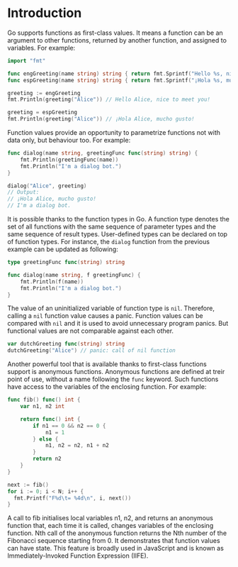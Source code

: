 # Introduction

Go supports functions as first-class values. It means a function can be an argument to other functions, returned by another function, and assigned to variables. For example:
```go
import "fmt"

func engGreeting(name string) string { return fmt.Sprintf("Hello %s, nice to meet you!", name) }
func espGreeting(name string) string { return fmt.Sprintf("¡Hola %s, mucho gusto!", name) }

greeting := engGreeting
fmt.Println(greeting("Alice")) // Hello Alice, nice to meet you!

greeting = espGreeting
fmt.Println(greeting("Alice")) // ¡Hola Alice, mucho gusto!
```

Function values provide an opportunity to parametrize functions not with data only, but behaviour too. For example:
```go
func dialog(name string, greetingFunc func(string) string) {
	fmt.Println(greetingFunc(name))
	fmt.Println("I'm a dialog bot.")
}

dialog("Alice", greeting)
// Output:
// ¡Hola Alice, mucho gusto!
// I'm a dialog bot.
```

It is possible thanks to the function types in Go. A function type denotes the set of all functions with the same sequence of parameter types and the same sequence of result types. User-defined types can be declared on top of function types. For instance, the `dialog` function from the previous example can be updated as following:
```go
type greetingFunc func(string) string

func dialog(name string, f greetingFunc) {
	fmt.Println(f(name))
	fmt.Println("I'm a dialog bot.")
}
```

The value of an uninitialized variable of function type is `nil`. Therefore, calling a `nil` function value causes a panic. Function values can be compared with `nil` and it is used to avoid unnecessary program panics. But functional values are not comparable against each other.
```go
var dutchGreeting func(string) string
dutchGreeting("Alice") // panic: call of nil function
```

Another powerful tool that is available thanks to first-class functions support is anonymous functions. Anonymous functions are defined at treir point of use, without a name following the `func` keyword. Such functions have access to the variables of the enclosing function. For example:
```go
func fib() func() int {
	var n1, n2 int

	return func() int {
		if n1 == 0 && n2 == 0 {
			n1 = 1
		} else {
			n1, n2 = n2, n1 + n2
		}
		return n2
	}
}

next := fib()
for i := 0; i < N; i++ {
  fmt.Printf("F%d\t= %4d\n", i, next())
}
```
A call to fib initialises local variables n1, n2, and returns an anonymous function that, each time it is called, changes variables of the enclosing function. Nth call of the anonymous function returns the Nth number of the Fibonacci sequence starting from 0. It demonstrates that function values can have state. This feature is broadly used in JavaScript and is known as Immediately-Invoked Function Expression (IIFE).